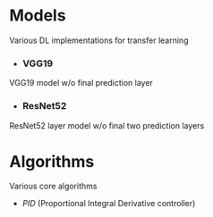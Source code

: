 # Models
Various DL implementations for transfer learning


- ### VGG19
VGG19 model w/o final prediction layer

- ### ResNet52
ResNet52 layer model w/o final two prediction layers




# Algorithms
Various core algorithms

- _PID_ (Proportional Integral Derivative controller)